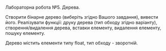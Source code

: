 Лабораторна робота №5. Дерева.

Створити бінарне дерево (виберіть згідно Вашого завдання), вивести його. 
Реалізувати функції: друку дерева (тип обходу згідно варіанту), створення/видалення дерева, вставки елементу, 
видалення елементу, пошуку елементу.

Дерево містить елементи типу float, тип обходу - зворотній.
